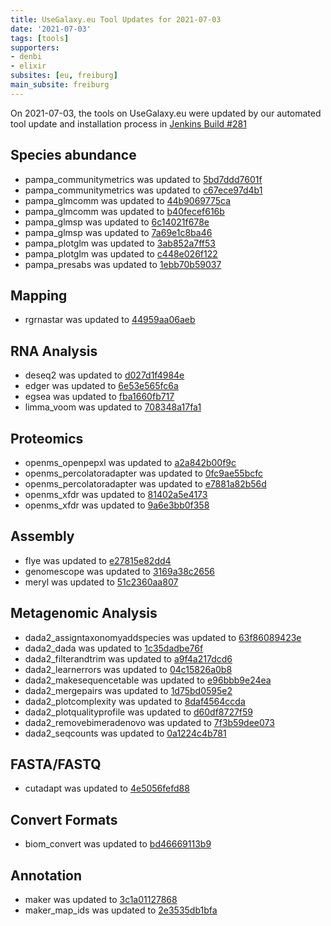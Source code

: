 ```yaml
---
title: UseGalaxy.eu Tool Updates for 2021-07-03
date: '2021-07-03'
tags: [tools]
supporters:
- denbi
- elixir
subsites: [eu, freiburg]
main_subsite: freiburg
---
```


On 2021-07-03, the tools on UseGalaxy.eu were updated by our automated tool update and installation process in [Jenkins Build #281](https://build.galaxyproject.eu/job/usegalaxy-eu/job/install-tools/#281/)


## Species abundance

- pampa_communitymetrics was updated to [5bd7ddd7601f](https://toolshed.g2.bx.psu.edu/view/ecology/pampa_communitymetrics/5bd7ddd7601f)
- pampa_communitymetrics was updated to [c67ece97d4b1](https://toolshed.g2.bx.psu.edu/view/ecology/pampa_communitymetrics/c67ece97d4b1)
- pampa_glmcomm was updated to [44b9069775ca](https://toolshed.g2.bx.psu.edu/view/ecology/pampa_glmcomm/44b9069775ca)
- pampa_glmcomm was updated to [b40fecef616b](https://toolshed.g2.bx.psu.edu/view/ecology/pampa_glmcomm/b40fecef616b)
- pampa_glmsp was updated to [6c14021f678e](https://toolshed.g2.bx.psu.edu/view/ecology/pampa_glmsp/6c14021f678e)
- pampa_glmsp was updated to [7a69e1c8ba46](https://toolshed.g2.bx.psu.edu/view/ecology/pampa_glmsp/7a69e1c8ba46)
- pampa_plotglm was updated to [3ab852a7ff53](https://toolshed.g2.bx.psu.edu/view/ecology/pampa_plotglm/3ab852a7ff53)
- pampa_plotglm was updated to [c448e026f122](https://toolshed.g2.bx.psu.edu/view/ecology/pampa_plotglm/c448e026f122)
- pampa_presabs was updated to [1ebb70b59037](https://toolshed.g2.bx.psu.edu/view/ecology/pampa_presabs/1ebb70b59037)

## Mapping

- rgrnastar was updated to [44959aa06aeb](https://toolshed.g2.bx.psu.edu/view/iuc/rgrnastar/44959aa06aeb)

## RNA Analysis

- deseq2 was updated to [d027d1f4984e](https://toolshed.g2.bx.psu.edu/view/iuc/deseq2/d027d1f4984e)
- edger was updated to [6e53e565fc6a](https://toolshed.g2.bx.psu.edu/view/iuc/edger/6e53e565fc6a)
- egsea was updated to [fba1660fb717](https://toolshed.g2.bx.psu.edu/view/iuc/egsea/fba1660fb717)
- limma_voom was updated to [708348a17fa1](https://toolshed.g2.bx.psu.edu/view/iuc/limma_voom/708348a17fa1)

## Proteomics

- openms_openpepxl was updated to [a2a842b00f9c](https://toolshed.g2.bx.psu.edu/view/galaxyp/openms_openpepxl/a2a842b00f9c)
- openms_percolatoradapter was updated to [0fc9ae55bcfc](https://toolshed.g2.bx.psu.edu/view/galaxyp/openms_percolatoradapter/0fc9ae55bcfc)
- openms_percolatoradapter was updated to [e7881a82b56d](https://toolshed.g2.bx.psu.edu/view/galaxyp/openms_percolatoradapter/e7881a82b56d)
- openms_xfdr was updated to [81402a5e4173](https://toolshed.g2.bx.psu.edu/view/galaxyp/openms_xfdr/81402a5e4173)
- openms_xfdr was updated to [9a6e3bb0f358](https://toolshed.g2.bx.psu.edu/view/galaxyp/openms_xfdr/9a6e3bb0f358)

## Assembly

- flye was updated to [e27815e82dd4](https://toolshed.g2.bx.psu.edu/view/bgruening/flye/e27815e82dd4)
- genomescope was updated to [3169a38c2656](https://toolshed.g2.bx.psu.edu/view/iuc/genomescope/3169a38c2656)
- meryl was updated to [51c2360aa807](https://toolshed.g2.bx.psu.edu/view/iuc/meryl/51c2360aa807)

## Metagenomic Analysis

- dada2_assigntaxonomyaddspecies was updated to [63f86089423e](https://toolshed.g2.bx.psu.edu/view/iuc/dada2_assigntaxonomyaddspecies/63f86089423e)
- dada2_dada was updated to [1c35dadbe76f](https://toolshed.g2.bx.psu.edu/view/iuc/dada2_dada/1c35dadbe76f)
- dada2_filterandtrim was updated to [a9f4a217dcd6](https://toolshed.g2.bx.psu.edu/view/iuc/dada2_filterandtrim/a9f4a217dcd6)
- dada2_learnerrors was updated to [04c15826a0b8](https://toolshed.g2.bx.psu.edu/view/iuc/dada2_learnerrors/04c15826a0b8)
- dada2_makesequencetable was updated to [e96bbb9e24ea](https://toolshed.g2.bx.psu.edu/view/iuc/dada2_makesequencetable/e96bbb9e24ea)
- dada2_mergepairs was updated to [1d75bd0595e2](https://toolshed.g2.bx.psu.edu/view/iuc/dada2_mergepairs/1d75bd0595e2)
- dada2_plotcomplexity was updated to [8daf4564ccda](https://toolshed.g2.bx.psu.edu/view/iuc/dada2_plotcomplexity/8daf4564ccda)
- dada2_plotqualityprofile was updated to [d60df8727f59](https://toolshed.g2.bx.psu.edu/view/iuc/dada2_plotqualityprofile/d60df8727f59)
- dada2_removebimeradenovo was updated to [7f3b59dee073](https://toolshed.g2.bx.psu.edu/view/iuc/dada2_removebimeradenovo/7f3b59dee073)
- dada2_seqcounts was updated to [0a1224c4b781](https://toolshed.g2.bx.psu.edu/view/iuc/dada2_seqcounts/0a1224c4b781)

## FASTA/FASTQ

- cutadapt was updated to [4e5056fefd88](https://toolshed.g2.bx.psu.edu/view/lparsons/cutadapt/4e5056fefd88)

## Convert Formats

- biom_convert was updated to [bd46669113b9](https://toolshed.g2.bx.psu.edu/view/iuc/biom_convert/bd46669113b9)

## Annotation

- maker was updated to [3c1a01127868](https://toolshed.g2.bx.psu.edu/view/iuc/maker/3c1a01127868)
- maker_map_ids was updated to [2e3535db1bfa](https://toolshed.g2.bx.psu.edu/view/iuc/maker_map_ids/2e3535db1bfa)


